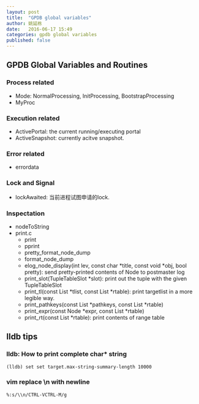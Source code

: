 ```yaml
---
layout: post
title:  "GPDB global variables"
author: 姚延栋
date:   2016-06-17 15:49
categories: gpdb global variables
published: false
---
```


## GPDB Global Variables and Routines

### Process related

* Mode: NormalProcessing, InitProcessing, BootstrapProcessing
* MyProc

### Execution related

* ActivePortal:  the current running/executing portal
* ActiveSnapshot: currently acitve snapshot.

### Error related

* errordata

### Lock and Signal

* lockAwaited: 当前进程试图申请的lock.

### Inspectation

* nodeToString
* print.c
  * print
  * pprint
  * pretty_format_node_dump
  * format_node_dump
  * elog_node_display(int lev, const char *title, const void *obj, bool pretty): send pretty-printed contents of Node to postmaster log
  * print_slot(TupleTableSlot *slot):  print out the tuple with the given TupleTableSlot
  * print_tl(const List *tlist, const List *rtable): print targetlist in a more legible way.
  * print_pathkeys(const List *pathkeys, const List *rtable)
  * print_expr(const Node *expr, const List *rtable)
  * print_rt(const List *rtable): print contents of range table


## lldb tips

### lldb: How to print complete char* string

    (lldb) set set target.max-string-summary-length 10000

### vim replace \n with newline

    %:s/\\n/CTRL-VCTRL-M/g